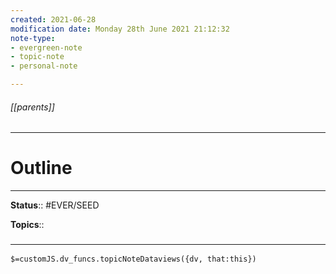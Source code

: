 ```yaml
---
created: 2021-06-28
modification date: Monday 28th June 2021 21:12:32
note-type: 
- evergreen-note
- topic-note
- personal-note

---
```


###### [[parents]]



---
# Outline


---

**Status**:: #EVER/SEED

**Topics**::   
	


### <hr class="dataviews"/>
`$=customJS.dv_funcs.topicNoteDataviews({dv, that:this})`